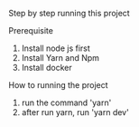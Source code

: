 Step by step running this project

Prerequisite
1. Install node js first
2. Install Yarn and Npm
3. Install docker


How to running the project
1. run the command 'yarn'
2. after run yarn, run 'yarn dev'
